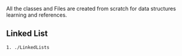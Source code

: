 All the classes and Files are created from scratch for data structures learning and references.

## Linked List
    1. ./LinkedLists